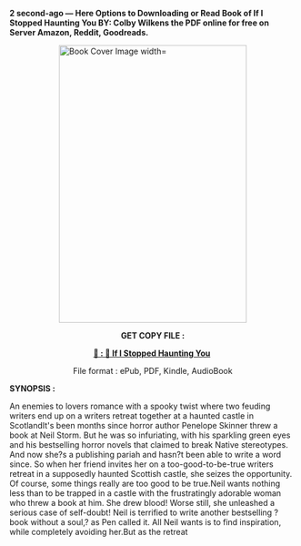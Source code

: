 <p><strong>2 second-ago &mdash; Here Options to Downloading or Read Book of If I Stopped Haunting You BY: Colby Wilkens the PDF online for free on Server Amazon, Reddit, Goodreads.</strong></p><p><a href="https://uk.ebookarea.xyz/?book=203578889-if-i-stopped-haunting-you"><img style="display: block; margin-left: auto; margin-right: auto;" src="https://i.gr-assets.com/images/S/compressed.photo.goodreads.com/books/1706938200l/203578889.jpg" alt="Book Cover Image width=" width="330" height="488" /></a></p><p style="text-align: center;"><strong>GET COPY FILE :</strong></p><p style="text-align: center;"><strong><a href="https://uk.ebookarea.xyz/?book=203578889-if-i-stopped-haunting-you" target="_blank" rel="noopener">📢 : 🔗 If I Stopped Haunting You</a>&nbsp;</strong></p><p style="text-align: center;">File format : ePub, PDF, Kindle, AudioBook</p><p><strong>SYNOPSIS :</strong></p><p>An enemies to lovers romance with a spooky twist where two feuding writers end up on a writers retreat together at a haunted castle in ScotlandIt's been months since horror author Penelope Skinner threw a book at Neil Storm. But he was so infuriating, with his sparkling green eyes and his bestselling horror novels that claimed to break Native stereotypes. And now she?s a publishing pariah and hasn?t been able to write a word since. So when her friend invites her on a too-good-to-be-true writers retreat in a supposedly haunted Scottish castle, she seizes the opportunity. Of course, some things really are too good to be true.Neil wants nothing less than to be trapped in a castle with the frustratingly adorable woman who threw a book at him. She drew blood! Worse still, she unleashed a serious case of self-doubt! Neil is terrified to write another bestselling ?book without a soul,? as Pen called it. All Neil wants is to find inspiration, while completely avoiding her.But as the retreat </p>
